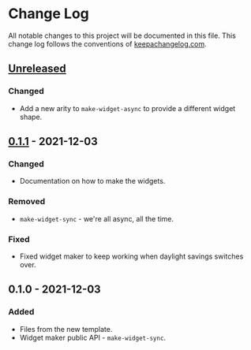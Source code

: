 # Change Log
All notable changes to this project will be documented in this file. This change log follows the conventions of [keepachangelog.com](http://keepachangelog.com/).

## [Unreleased]
### Changed
- Add a new arity to `make-widget-async` to provide a different widget shape.

## [0.1.1] - 2021-12-03
### Changed
- Documentation on how to make the widgets.

### Removed
- `make-widget-sync` - we're all async, all the time.

### Fixed
- Fixed widget maker to keep working when daylight savings switches over.

## 0.1.0 - 2021-12-03
### Added
- Files from the new template.
- Widget maker public API - `make-widget-sync`.

[Unreleased]: https://sourcehost.site/your-name/dec_3/compare/0.1.1...HEAD
[0.1.1]: https://sourcehost.site/your-name/dec_3/compare/0.1.0...0.1.1
